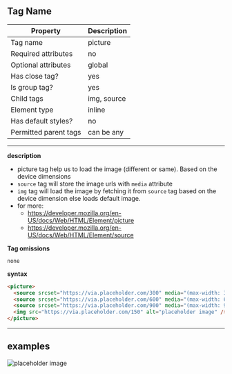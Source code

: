 ## Tag Name

| Property              | Description |
| --------------------- | ----------- |
| Tag name              | picture     |
| Required attributes   | no          |
| Optional attributes   | global      |
| Has close tag?        | yes         |
| Is group tag?         | yes         |
| Child tags            | img, source |
| Element type          | inline      |
| Has default styles?   | no          |
| Permitted parent tags | can be any  |

---

**description**

- picture tag help us to load the image (different or same). Based on the device dimensions
- `source` tag will store the image urls with `media` attribute
- `img` tag will load the image by fetching it from `source` tag based on the device dimension else loads default image.
- for more:
  - https://developer.mozilla.org/en-US/docs/Web/HTML/Element/picture
  - https://developer.mozilla.org/en-US/docs/Web/HTML/Element/source

**Tag omissions**

```
none
```

**syntax**

```html
<picture>
  <source srcset="https://via.placeholder.com/300" media="(max-width: 300px)" />
  <source srcset="https://via.placeholder.com/600" media="(max-width: 600px)" />
  <source srcset="https://via.placeholder.com/900" media="(max-width: 900px)" />
  <img src="https://via.placeholder.com/150" alt="placeholder image" />
</picture>
```

---

## examples

<picture>
  <source srcset="https://via.placeholder.com/300" media="(max-width: 300px)" />
  <source srcset="https://via.placeholder.com/600" media="(max-width: 600px)" />
  <source srcset="https://via.placeholder.com/900" media="(max-width: 900px)" />
  <img src="https://via.placeholder.com/150" alt="placeholder image" />
</picture>
